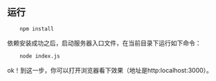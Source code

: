## 运行

``` bash
    npm install
```

依赖安装成功之后，启动服务器入口文件，在当前目录下运行如下命令：

```bash
    node index.js
```

ok！到这一步，你可以打开浏览器看下效果（地址是http:localhost:3000）。





